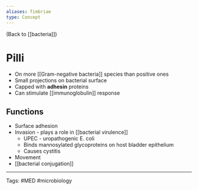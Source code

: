 ```yaml
---
aliases: fimbriae
type: Concept
---
```


(Back to [[bacteria]])

# Pilli

- On more [[Gram-negative bacteria]] species than positive ones
- Small projections on bacterial surface
- Capped with **adhesin** proteins
- Can stimulate [[immunoglobulin]] response
## Functions
- Surface adhesion
- Invasion - plays a role in [[bacterial virulence]]
	- UPEC - uropathogenic E. coli
	- Binds mannosylated glycoproteins on host bladder epithelium
	- Causes cystitis
- Movement
- [[bacterial conjugation]]

---
Tags: #MED #microbiology  